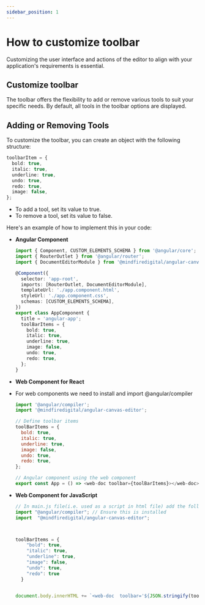 ```yaml
---
sidebar_position: 1
---
```


# How to customize toolbar

Customizing the user interface and actions of the editor to align with your application's requirements is essential.

## Customize toolbar

The toolbar offers the flexibility to add or remove various tools to suit your specific needs. By default, all tools in the toolbar options are displayed.

## Adding or Removing Tools

To customize the toolbar, you can create an object with the following structure:

```typescript
toolbarItem = {
  bold: true,
  italic: true,
  underline: true,
  undo: true,
  redo: true,
  image: false,
};
```

- To add a tool, set its value to true.
- To remove a tool, set its value to false.

Here's an example of how to implement this in your code:

- **Angular Component**

  ```typescript
  import { Component, CUSTOM_ELEMENTS_SCHEMA } from '@angular/core';
  import { RouterOutlet } from '@angular/router';
  import { DocumentEditorModule } from '@mindfiredigital/angular-canvas-editor';

  @Component({
    selector: 'app-root',
    imports: [RouterOutlet, DocumentEditorModule],
    templateUrl: './app.component.html',
    styleUrl: './app.component.css',
    schemas: [CUSTOM_ELEMENTS_SCHEMA],
  })
  export class AppComponent {
    title = 'angular-app';
    toolBarItems = {
      bold: true,
      italic: true,
      underline: true,
      image: false,
      undo: true,
      redo: true,
    };
  }
  ```

- **Web Component for React**
- For web components we need to install and import @angular/compiler

  ```javascript
  import '@angular/compiler';
  import '@mindfiredigital/angular-canvas-editor';

  // Define toolbar items
  toolBarItems = {
    bold: true,
    italic: true,
    underline: true,
    image: false,
    undo: true,
    redo: true,
  };

  // Angular component using the web component
  export const App = () => <web-doc toolbar={toolBarItems}></web-doc>;
  ```

- **Web Component for JavaScript**

  ```javascript
  // In main.js file(i.e. used as a script in html file) add the following code
  import "@angular/compiler"; // Ensure this is installed
  import  "@mindfiredigital/angular-canvas-editor";



  toolBarItems = {
      "bold": true,
      "italic": true,
      "underline": true,
      "image": false,
      "undo": true,
      "redo": true
    }


  document.body.innerHTML += `<web-doc  toolbar='${JSON.stringify(toolBarItems)}' ></web-doc>`;`
  ```

